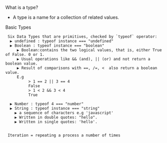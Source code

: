 What is a type?
  -   A type is  a name for a collection of related values.
     

 Basic Types 
     
     
     Six Data Types that are primitives, checked by `typeof` operator:
      ▶ undefined : typeof instance === "undefined"
      ▶ Boolean : typeof instance === "boolean"
         ▶ Boolean:contains the two logical values, that is, either True of False. 0 or 1.
         ▶ Usual operations like && (and), || (or) and not return a boolean value.
         ▶ Result of comparisons with ==, /=, <  also return a boolean value. 
         E.g
              > 1 == 2 || 3 == 4
              False
              > 1 < 2 && 3 < 4
              True
         
      ▶ Number : typeof 4 === "number"
      ▶ String : typeof instance === "string"
        ▶ a sequence of characters e.g 'javascript'
        ▶ Written in double quotes: "hello".
        ▶ Written in single quotes: 'hello'.
        
      
     Iteration = repeating a process a number of times
